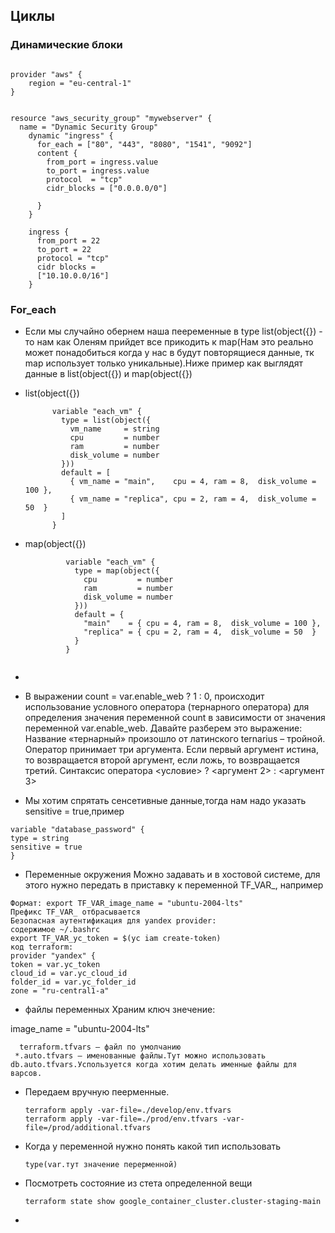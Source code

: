 ## Циклы
 ### Динамические блоки
```
   
provider "aws" {
    region = "eu-central-1"
}


resource "aws_security_group" "mywebserver" {
  name = "Dynamic Security Group"
    dynamic "ingress" {
      for_each = ["80", "443", "8080", "1541", "9092"]
      content {
        from_port = ingress.value
        to_port = ingress.value
        protocol  = "tcp"
        cidr_blocks = ["0.0.0.0/0"]

      }
    }
 
    ingress {
      from_port = 22
      to_port = 22
      protocol = "tcp"
      cidr blocks =
      ["10.10.0.0/16"]
    }
```

  ### For_each
  - Если мы случайно обернем наша пееременные в type list(object({}) - то нам как Оленям прийдет все прикодить к map(Нам это реально может понадобиться когда у нас в будут повторящиеся данные, тк map использует только уникальные).Ниже пример как выглядят данные в list(object({}) и map(object({})

   - list(object({})
     ```
           variable "each_vm" {
             type = list(object({
               vm_name     = string
               cpu         = number
               ram         = number
               disk_volume = number
             }))
             default = [
               { vm_name = "main",    cpu = 4, ram = 8,  disk_volume = 100 },
               { vm_name = "replica", cpu = 2, ram = 4,  disk_volume = 50  }
             ]
           }
     ```
   - map(object({})
     ```
              variable "each_vm" {
                type = map(object({
                  cpu         = number
                  ram         = number
                  disk_volume = number
                }))
                default = {
                  "main"    = { cpu = 4, ram = 8,  disk_volume = 100 },
                  "replica" = { cpu = 2, ram = 4,  disk_volume = 50  }
                }
              }
              
     ```
   -  

- В выражении count = var.enable_web ? 1 : 0, происходит использование условного оператора (тернарного оператора) для определения значения переменной count в зависимости от значения переменной var.enable_web. Давайте разберем это выражение:
  Название «тернарный» произошло от латинского ternarius – тройной. Оператор принимает три аргумента. Если первый аргумент истина, то возвращается второй аргумент, если ложь, то возвращается третий.
  Синтаксис оператора
  <условие> ? <аргумент 2> : <аргумент 3>


- Мы хотим спрятать сенсетивные данные,тогда нам надо указать sensitive = true,пример
```
variable "database_password" {
type = string
sensitive = true
}
```
- Переменные окружения Можно задавать и в хостовой системе, для этого нужно передать в приставку к переменной TF_VAR_, например
```
Формат: export TF_VAR_image_name = "ubuntu-2004-lts"
Префикс TF_VAR_ отбрасывается
Безопасная аутентификация для yandex provider:
содержимое ~/.bashrc
export TF_VAR_yc_token = $(yc iam create-token)
код terraform:
provider "yandex" {
token = var.yc_token
cloud_id = var.yc_cloud_id
folder_id = var.yc_folder_id
zone = "ru-central1-a"
```
- файлы переменных
Храним ключ знечение:

image_name = "ubuntu-2004-lts"
```
  terraform.tfvars — файл по умолчанию   
 *.auto.tfvars — именованные файлы.Тут можно использовать db.auto.tfvars.Успользуется когда хотим делать именные файлы для варсов.   
```
- Передаем вручную пеерменные.
  ```
  terraform apply -var-file=./develop/env.tfvars
  terraform apply -var-file=./prod/env.tfvars -var-file=/prod/additional.tfvars
  ```
- Когда у переменной нужно понять какой тип использовать
  ```
  type(var.тут значение перерменной)
  ```
- Посмотреть состояние из стета определенной вещи
  ```
  terraform state show google_container_cluster.cluster-staging-main
  ```
- 
